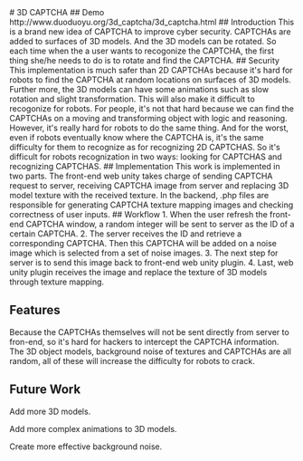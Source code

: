 <snippet>
  <content>
# 3D CAPTCHA
## Demo
http://www.duoduoyu.org/3d_captcha/3d_captcha.html
## Introduction
This is a brand new idea of CAPTCHA to improve cyber security.
CAPTCHAs are added to surfaces of 3D models. And the 3D models can be rotated.
So each time when the a user wants to recogonize the CAPTCHA, the first thing she/he needs to do is to rotate and find the CAPTCHA.
## Security
This implementation is much safer than 2D CAPTCHAs because it's hard for robots to find the CAPTCHA at random locations on surfaces of 3D models.
Further more, the 3D models can have some animations such as slow rotation and slight transformation. This will also make it difficult to recogonize for robots.
For people, it's not that hard because we can find the CAPTCHAs on a moving and transforming object with logic and reasoning.
However, it's really hard for robots to do the same thing.
And for the worst, even if robots eventually know where the CAPTCHA is, it's the same difficulty for them to recognize as for recognizing 2D CAPTCHAS.
So it's difficult for robots recognization in two ways: looking for CAPTCHAS and recognizing CAPTCHAS.
## Implementation
This work is implemented in two parts. 
The front-end web unity takes charge of sending CAPTCHA request to server, receiving CAPTCHA image from server and replacing 3D model texture with the received texture.
In the backend, .php files are responsible for generating CAPTCHA texture mapping images and checking correctness of user inputs.
## Workflow
1. When the user refresh the front-end CAPTCHA window, a random integer will be sent to server as the ID of a certain CAPTCHA.
2. The server receives the ID and retrieve a corresponding CAPTCHA. Then this CAPTCHA will be added on a noise image which is selected from a set of noise images.
3. The next step for server is to send this image back to front-end web unity plugin.
4. Last, web unity plugin receives the image and replace the texture of 3D models through texture mapping.


## Features
Because the CAPTCHAs themselves will not be sent directly from server to fron-end, so it's hard for hackers to intercept the CAPTCHA information.
The 3D object models, background noise of textures and CAPTCHAs are all random, all of these will increase the difficulty for robots to crack.
## Future Work
Add more 3D models.

Add more complex animations to 3D models.

Create more effective background noise.

></content>
  <tabTrigger></tabTrigger>
</snippet>

